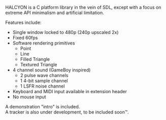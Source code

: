 HALCYON is a C platform library in the vein of SDL, except with
a focus on extreme API minimalism and artificial limitation.

Features include:

 - Single window locked to 480p (240p upscaled 2x)
 - Fixed 60fps
 - Software rendering primitives
   - Point
   - Line
   - Filled Triangle
   - Textured Triangle
 - 4 channel sound (GameBoy inspired)
   - 2 pulse wave channels
   - 1 4-bit sample channel
   - 1 LSFR noise channel
 - Keyboard and MIDI input available in extension header
 - No mouse input

A demonstration "intro" is included.    
A tracker is also under development, to be included soon™.

